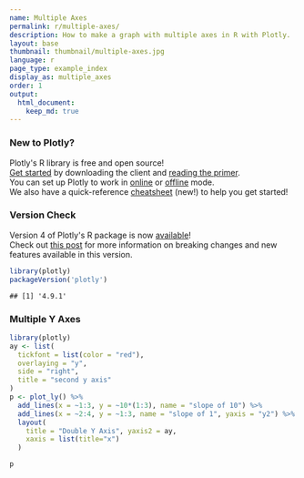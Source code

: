 ```yaml
---
name: Multiple Axes
permalink: r/multiple-axes/
description: How to make a graph with multiple axes in R with Plotly.
layout: base
thumbnail: thumbnail/multiple-axes.jpg
language: r
page_type: example_index
display_as: multiple_axes
order: 1
output:
  html_document:
    keep_md: true
---
```



### New to Plotly?

Plotly's R library is free and open source!<br>
[Get started](https://plot.ly/r/getting-started/) by downloading the client and [reading the primer](https://plot.ly/r/getting-started/).<br>
You can set up Plotly to work in [online](https://plot.ly/r/getting-started/#hosting-graphs-in-your-online-plotly-account) or [offline](https://plot.ly/r/offline/) mode.<br>
We also have a quick-reference [cheatsheet](https://images.plot.ly/plotly-documentation/images/r_cheat_sheet.pdf) (new!) to help you get started!

### Version Check

Version 4 of Plotly's R package is now [available](https://plot.ly/r/getting-started/#installation)!<br>
Check out [this post](http://moderndata.plot.ly/upgrading-to-plotly-4-0-and-above/) for more information on breaking changes and new features available in this version.

```r
library(plotly)
packageVersion('plotly')
```

```
## [1] '4.9.1'
```

### Multiple Y Axes


```r
library(plotly)
ay <- list(
  tickfont = list(color = "red"),
  overlaying = "y",
  side = "right",
  title = "second y axis"
)
p <- plot_ly() %>%
  add_lines(x = ~1:3, y = ~10*(1:3), name = "slope of 10") %>%
  add_lines(x = ~2:4, y = ~1:3, name = "slope of 1", yaxis = "y2") %>%
  layout(
    title = "Double Y Axis", yaxis2 = ay,
    xaxis = list(title="x")
  )

p
```

<div id="htmlwidget-e6ca7605333dec2f9dbe" style="width:672px;height:480px;" class="plotly html-widget"></div>
<script type="application/json" data-for="htmlwidget-e6ca7605333dec2f9dbe">{"x":{"visdat":{"22d311c53e94":["function () ","plotlyVisDat"]},"cur_data":"22d311c53e94","attrs":{"22d311c53e94":{"alpha_stroke":1,"sizes":[10,100],"spans":[1,20],"x":{},"y":{},"type":"scatter","mode":"lines","name":"slope of 10","inherit":true},"22d311c53e94.1":{"alpha_stroke":1,"sizes":[10,100],"spans":[1,20],"x":{},"y":{},"type":"scatter","mode":"lines","name":"slope of 1","yaxis":"y2","inherit":true}},"layout":{"margin":{"b":40,"l":60,"t":25,"r":10},"title":"Double Y Axis","yaxis2":{"tickfont":{"color":"red"},"overlaying":"y","side":"right","title":"second y axis"},"xaxis":{"domain":[0,1],"automargin":true,"title":"x"},"yaxis":{"domain":[0,1],"automargin":true,"title":"10 * (1:3)"},"hovermode":"closest","showlegend":true},"source":"A","config":{"showSendToCloud":false},"data":[{"x":[1,2,3],"y":[10,20,30],"type":"scatter","mode":"lines","name":"slope of 10","marker":{"color":"rgba(31,119,180,1)","line":{"color":"rgba(31,119,180,1)"}},"error_y":{"color":"rgba(31,119,180,1)"},"error_x":{"color":"rgba(31,119,180,1)"},"line":{"color":"rgba(31,119,180,1)"},"xaxis":"x","yaxis":"y","frame":null},{"x":[2,3,4],"y":[1,2,3],"type":"scatter","mode":"lines","name":"slope of 1","yaxis":"y2","marker":{"color":"rgba(255,127,14,1)","line":{"color":"rgba(255,127,14,1)"}},"error_y":{"color":"rgba(255,127,14,1)"},"error_x":{"color":"rgba(255,127,14,1)"},"line":{"color":"rgba(255,127,14,1)"},"xaxis":"x","frame":null}],"highlight":{"on":"plotly_click","persistent":false,"dynamic":false,"selectize":false,"opacityDim":0.2,"selected":{"opacity":1},"debounce":0},"shinyEvents":["plotly_hover","plotly_click","plotly_selected","plotly_relayout","plotly_brushed","plotly_brushing","plotly_clickannotation","plotly_doubleclick","plotly_deselect","plotly_afterplot","plotly_sunburstclick"],"base_url":"https://plot.ly"},"evals":[],"jsHooks":[]}</script>
